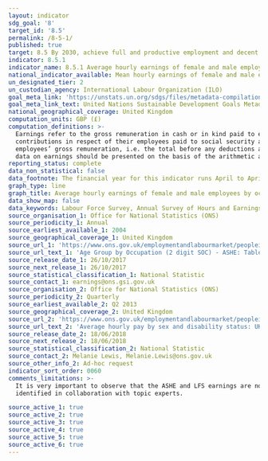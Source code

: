 ```yaml
---
layout: indicator
sdg_goal: '8'
target_id: '8.5'
permalink: /8-5-1/
published: true
target: 8.5 By 2030, achieve full and productive employment and decent work for all women and men, including for young people and persons with disabilities, and equal pay for work of equal value
indicator: 8.5.1
indicator_name: 8.5.1 Average hourly earnings of female and male employees, by occupation, age and persons with disabilities
national_indicator_available: Mean hourly earnings of female and male employees by occupation and age
un_designated_tier: 2
un_custodian_agency: International Labour Organization (ILO)
goal_meta_link: 'https://unstats.un.org/sdgs/files/metadata-compilation/Metadata-Goal-8.pdf'
goal_meta_link_text: United Nations Sustainable Development Goals Metadata (PDF 317 KB)
national_geographical_coverage: United Kingdom
computation_units: GBP (£)
computation_definitions: >-
  Earnings refer to the gross remuneration in cash or in kind paid to employees, as a rule at regular intervals, for time worked or work done together with remuneration for time not worked, such as annual vacation, other type of paid leave or holidays. Earnings exclude employers’
  contributions in respect of their employees paid to social security and pension schemes and also the benefits received by employees under these schemes. Earnings also exclude severance and termination pay. For international comparability purposes, statistics of earnings used relate to
  employees’ gross remuneration, i.e. the total before any deductions are made by the employer in respect of taxes, contributions of employees to social security and pension schemes, life insurance premiums, union dues and other obligations of employees. As stated in the indicator title,
  data on earnings should be presented on the basis of the arithmetic average of the hourly earnings of all employees.
reporting_status: complete
data_non_statistical: false
data_footnote: The financial year for this indicator runs April to April. The date on the X axis is the start of the financial year
graph_type: line
graph_title: Average hourly earnings of female and male employees by occupation, age and persons with disabilities
data_show_map: false
data_keywords: Labour Force Survey, Annual Survey of Hours and Earnings
source_organisation_1: Office for National Statistics (ONS)
source_periodicity_1: Annual
source_earliest_available_1: 2004
source_geographical_coverage_1: United Kingdom
source_url_1: 'https://www.ons.gov.uk/employmentandlabourmarket/peopleinwork/earningsandworkinghours/datasets/agegroupbyoccupation2digitsocashetable20'
source_url_text_1: 'Age Group by Occupation (2 digit SOC) - ASHE: Table 20.5a'
source_release_date_1: 26/10/2017
source_next_release_1: 26/10/2017
source_statistical_classification_1: National Statistic
source_contact_1: earnings@ons.gsi.gov.uk
source_organisation_2: Office for National Statistics (ONS)
source_periodicity_2: Quarterly
source_earliest_available_2: Q2 2013
source_geographical_coverage_2: United Kingdom
source_url_2: 'https://www.ons.gov.uk/employmentandlabourmarket/peopleinwork/earningsandworkinghours/adhocs/008588averagehourlypaybysexanddisabilitystatusukapril2013todecember2017'
source_url_text_2: 'Average hourly pay by sex and disability status: UK, April 2013 to December 2017'
source_release_date_2: 18/06/2018
source_next_release_2: 18/06/2018
source_statistical_classification_2: National Statistic
source_contact_2: Melanie Lewis, Melanie.Lewis@ons.gov.uk
source_other_info_2: Ad-hoc request
indicator_sort_order: 0060
comments_limitations: >-
  It is very important to observe that the ASHE and LFS earnings are not directly comparable, and that LFS data is used to disaggregate by disability only because ASHE cannot be disaggregated by disability.. Data follows the UN specification for this indicator. This indicator has not been
  identified in collaboration with topic experts.

source_active_1: true
source_active_2: true
source_active_3: true
source_active_4: true
source_active_5: true
source_active_6: true
---
```

